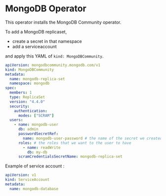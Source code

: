 # MongoDB Operator

This operator installs the MongoDB Community operator.

To add a MongoDB replicaset,

- create a secret in that namespace
- add a serviceaccount

and apply this YAML of `kind: MongoDBCommunity`.

```yaml
apiVersion: mongodbcommunity.mongodb.com/v1
kind: MongoDBCommunity
metadata:
  name: mongodb-replica-set
  namespace: mongodb
spec:
  members: 1
  type: ReplicaSet
  version: "4.4.0"
  security:
    authentication:
      modes: ["SCRAM"]
  users:
    - name: mongodb-user
      db: admin
      passwordSecretRef: 
        name: mongodb-user-password # the name of the secret we created
      roles: # the roles that we want to the user to have
        - name: readWrite
          db: my-db
      scramCredentialsSecretName: mongodb-replica-set
```

Example of service account :

```yaml
apiVersion: v1
kind: ServiceAccount
metadata:
  name: mongodb-database
```
